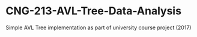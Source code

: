 # CNG-213-AVL-Tree-Data-Analysis
Simple AVL Tree implementation as part of university course project (2017)
